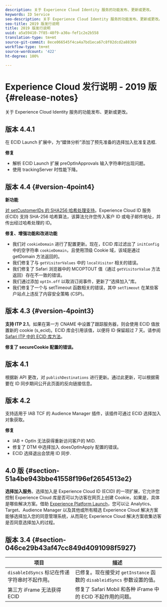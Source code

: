 ```yaml
---
description: 关于 Experience Cloud Identity 服务的功能发布、更新或更改。
keywords: ID Service
seo-description: 关于 Experience Cloud Identity 服务的功能发布、更新或更改。
seo-title: 2019 版发行说明
title: 2019 版发行说明
uuid: a5a59410-7f85-48f9-a30a-fef1c2e2b558
translation-type: tm+mt
source-git-commit: 8ece066545f4ca4a7bd1eca67c8f02dcd2a88369
workflow-type: tm+mt
source-wordcount: '422'
ht-degree: 100%

---
```



# Experience Cloud 发行说明 - 2019 版{#release-notes}

关于 Experience Cloud Identity 服务的功能发布、更新或更改。

## 版本 4.4.1

在 ECID Launch 扩展中，为“媒体分析”添加了预先准备的选择加入批准复选框.

**修复**

* 解析 ECID Launch 扩展 preOptInApprovals 输入字符串时出现问题。
* 使用 trackingServer 时性能下降。

## 版本 4.4 {#version-4point4}

**新功能**

[对 setCustomerIDs 的 SHA256 哈希处理支持](/help/reference/hashing-support.md)。Experience Cloud ID 服务 (ECID) 支持 SHA-256 哈希算法，该算法允许您传入客户 ID 或电子邮件地址，并传出经过哈希处理的 ID。

**修复、增强功能和改进功能**

* 我们对 `cookieDomain` 进行了配置更新。现在，ECID 库过滤出了 `initConfig` 中的空字符串 `cookieDomain`，且使用顶级 Cookie 域，该域是通过 getDomain 方法返回的。
* 我们修复了与 `getVisitorValues` 中的 `localVisitor` 相关的错误。
* 我们修复了 Safari 浏览器中的 MCOPTOUT 值（通过 `getVisitorValue` 方法返回）存在不一致的错误。
* 我们通过添加 `optIn.off` 以取消订阅事件，更新了“选择加入”库。
* 我们修复了一个与 setTimeout 函数相关的错误，其中 `setTimeout` 在某些客户站点上违反了内容安全策略 (CSP)。

## 版本 4.3 {#version-4point3}

**支持 ITP 2.1**。如果在第一方 CNAME 中设置了跟踪服务器，则会使用 ECID 值放置新的 cookie (s_ecid)。ECID 库会引用该值，以便将 ID 保留超过 7 天。请参阅 [Safari ITP 中的 ECID 库方法](/help/reference/ecid-library-methods.md)。

**修复了 secureCookie 配置的错误。**

## 版本 4.1

根据新 API 更改，对 `publishDestinations` 进行更新。通过此更新，可以根据需要在 ID 同步期间公开此页面的反向链接信息。

## 版本 4.2

支持适用于 IAB TCF 的 Audience Manager 插件，该插件可通过 ECID 选择加入对象获取。

**修复**

* IAB + OptIn 无法获得重新访问客户的 MID.
* 修复了 DTM 中选择加入 doesOptInApply 配置的错误。
* ECID 选择退出会禁用 ID 同步.

## 4.0 版 {#section-51a4be943bbe41558f196ef2654513e2}

**选择加入服务**。选择加入是 Experience Cloud ID (ECID) 的一项扩展，它允许您控制 Experience Cloud 库是否可以为访客在网页上创建 Cookie，如果是，具体是哪些解决方案。借助 [Experience Platform Launch](https://docs.adobelaunch.com/)，您可以让 Analytics、Target、Audience Manager 以及其他或所有精选 Experience Cloud 解决方案能够选择加入您的同意管理系统，从而简化 Experience Cloud 解决方案收集访客是否同意选择加入的过程。

## 版本 3.4 {#section-046ce29b43af47cc849d4091098f5927}

| 项目 | 描述 |
|---|---|
| `disableIdSyncs` 标记在传递字符串时不起作用。 | 已修复。现在接受对 `getInstance` 函数的 `disableidSyncs` 参数设置的值。 |
| 第三方 iFrame 无法获得 ECID | 修复了 Safari Mobil 和各种 iFrame 中的 ECID 不起作用的问题。 |
